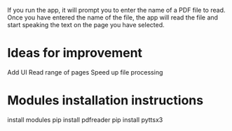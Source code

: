 If you run the app, it will prompt you to enter the name of a PDF file to read. Once you have entered the name of the file, the app will read the file and start speaking the text on the page you have selected.

# Ideas for improvement
Add UI
Read range of pages
Speed up file processing 

# Modules installation instructions
install modules
pip install pdfreader 
pip install pyttsx3